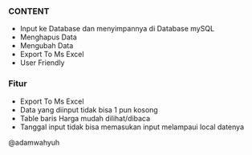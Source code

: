 ### **CONTENT** 
- Input ke Database dan menyimpannya di Database mySQL
- Menghapus Data
- Mengubah Data
- Export To Ms Excel 
- User Friendly

### **Fitur**
- Export To Ms Excel
- Data yang diinput tidak bisa 1 pun kosong
- Table baris Harga mudah dilihat/dibaca
- Tanggal input tidak bisa memasukan input melampaui local datenya

@adamwahyuh
